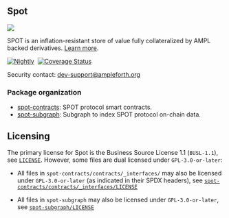 ## Spot

<img src="https://assets.coingecko.com/coins/images/28426/small/SPOT_Logo_200x200_square.png" /> 

SPOT is an inflation-resistant store of value fully collateralized by AMPL backed derivatives. [Learn more](https://spot.cash/).

[![Nightly](https://github.com/ampleforth/spot/actions/workflows/nightly.yml/badge.svg)](https://github.com/ampleforth/spot/actions/workflows/nightly.yml)&nbsp;&nbsp;[![Coverage Status](https://coveralls.io/repos/github/ampleforth/spot/badge.svg?branch=main)](https://coveralls.io/github/ampleforth/spot?branch=main)

Security contact: [dev-support@ampleforth.org](mailto:dev-support@ampleforth.org)


### Package organization

* [spot-contracts](./spot-contracts): SPOT protocol smart contracts. 
* [spot-subgraph](./spot-subgraph): Subgraph to index SPOT protocol on-chain data. 

## Licensing

The primary license for Spot is the Business Source License 1.1 (`BUSL-1.1`), see [`LICENSE`](./LICENSE). However, some files are dual licensed under `GPL-3.0-or-later`:

- All files in `spot-contracts/contracts/_interfaces/` may also be licensed under `GPL-3.0-or-later` (as indicated in their SPDX headers), see [`spot-contracts/contracts/_interfaces/LICENSE`](./spot-contracts/contracts/_interfaces/LICENSE)

- All files in `spot-subgraph` may also be licensed under `GPL-3.0-or-later`, see [`spot-subgraph/LICENSE`](./spot-subgraph/LICENSE)
